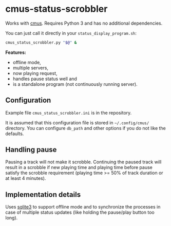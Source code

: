 # cmus-status-scrobbler

Works with [cmus](https://cmus.github.io/). Requires Python 3 and has no
additional dependencies.

You can just call it directly in your `status_display_program.sh`:
```bash
cmus_status_scrobbler.py "$@" &
```

**Features:**

* offline mode,
* multiple servers,
* now playing request,
* handles pause status well and
* is a standalone program (not continuously running server).

## Configuration

Example file `cmus_status_scrobbler.ini` is in the repository.

It is assumed that this configuration file is stored in `~/.config/cmus/`
directory. You can configure `db_path` and other options if you do not like the
defaults.

## Handling pause

Pausing a track will not make it scrobble. Continuing the paused track will
result in a scrobble if new playing time and playing time before pause satisfy
the scrobble requirement (playing time >= 50% of track duration or at least 4
minutes).

## Implementation details

Uses [sqlite3](https://docs.python.org/3/library/sqlite3.html) to support
offline mode and to synchronize the processes in case of multiple status
updates (like holding the pause/play button too long).
